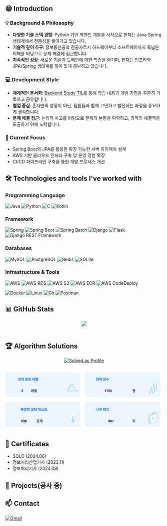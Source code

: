 ## 😁 Introduction

### 💡 Background & Philosophy
* **다양한 기술 스택 경험**: Python 기반 백엔드 개발을 시작으로 현재는 Java Spring 생태계에서 전문성을 쌓아가고 있습니다.
* **기술적 깊이 추구**: 정보통신공학 전공자로서 하드웨어부터 소프트웨어까지 폭넓은 이해를 바탕으로 문제 해결에 접근합니다.
* **지속적인 성장**: 새로운 기술과 도메인에 대한 학습을 즐기며, 현재는 인프라와 JPA/Spring 생태계를 깊이 있게 공부하고 있습니다.

### 💻 Development Style
* **체계적인 문서화**: [Backend Study TIL](https://github.com/dnwls16071/Backend_Study_TIL)를 통해 학습 내용과 개발 경험을 꾸준히 기록하고 공유합니다.
* **협업 중심**: 혼자만의 성장이 아닌, 팀원들과 함께 고민하고 발전하는 과정을 중요하게 생각합니다.
* **문제 해결 접근**: 논리적 사고를 바탕으로 문제의 본질을 파악하고, 최적의 해결책을 도출하기 위해 노력합니다.

### 🎯 Current Focus
* Spring Boot와 JPA를 활용한 확장 가능한 서버 아키텍처 설계
* AWS 기반 클라우드 인프라 구축 및 운영 경험 확장
* CI/CD 파이프라인 구축을 통한 개발 프로세스 개선

## 🛠 Technologies and tools I've worked with

### Programming Language
![Java](https://img.shields.io/badge/Java-007396?style=flat-square&logo=java&logoColor=white)
![Python](https://img.shields.io/badge/Python-3776AB?style=flat-square&logo=Python&logoColor=white)
![C](https://img.shields.io/badge/C-A8B9CC?style=flat-square&logo=C&logoColor=white)
![Kotlin](https://img.shields.io/badge/Kotlin-7F52FF?style=flat-square&logo=kotlin&logoColor=white)

### Framework
![Spring](https://img.shields.io/badge/Spring-6DB33F?style=flat-square&logo=Spring&logoColor=white)
![Spring Boot](https://img.shields.io/badge/Spring_Boot-6DB33F?style=flat-square&logo=SpringBoot&logoColor=white)
![Spring Batch](https://img.shields.io/badge/Spring_Batch-6DB33F?style=flat-square&logo=Spring&logoColor=white)
![Django](https://img.shields.io/badge/Django-092E20?style=flat-square&logo=Django&logoColor=white)
![Flask](https://img.shields.io/badge/Flask-000000?style=flat-square&logo=Flask&logoColor=white)
![Django REST Framework](https://img.shields.io/badge/Django_REST_Framework-A30000?style=flat-square&logo=Django&logoColor=white)

### Databases
![MySQL](https://img.shields.io/badge/MySQL-4479A1?style=flat-square&logo=MySQL&logoColor=white)
![PostgreSQL](https://img.shields.io/badge/PostgreSQL-4169E1?style=flat-square&logo=PostgreSQL&logoColor=white)
![Redis](https://img.shields.io/badge/Redis-DC382D?style=flat-square&logo=Redis&logoColor=white)
![SQLite](https://img.shields.io/badge/SQLite-003B57?style=flat-square&logo=SQLite&logoColor=white)

### Infrastructure & Tools
![AWS](https://img.shields.io/badge/AWS-232F3E?style=flat-square&logo=AmazonAWS&logoColor=white)
![AWS RDS](https://img.shields.io/badge/AWS_RDS-527FFF?style=flat-square&logo=AmazonRDS&logoColor=white)
![AWS S3](https://img.shields.io/badge/AWS_S3-569A31?style=flat-square&logo=AmazonS3&logoColor=white)
![AWS ECR](https://img.shields.io/badge/AWS_ECR-FF9900?style=flat-square&logo=Amazon&logoColor=white)
![AWS CodeDeploy](https://img.shields.io/badge/AWS_CodeDeploy-4053D6?style=flat-square&logo=Amazon&logoColor=white)
<br>

![Docker](https://img.shields.io/badge/Docker-2496ED?style=flat-square&logo=Docker&logoColor=white)
![Linux](https://img.shields.io/badge/Linux-FCC624?style=flat-square&logo=Linux&logoColor=black)
![Git](https://img.shields.io/badge/Git-F05032?style=flat-square&logo=Git&logoColor=white)
![Postman](https://img.shields.io/badge/Postman-FF6C37?style=flat-square&logo=Postman&logoColor=white)


## 📊 GitHub Stats
<div align="center">
  <img src="https://github-profile-trophy.vercel.app/?username=dnwls16071&theme=nord&column=7" />
  <br/><br/>
</div>

## 🏆 Algorithm Solutions
<div align="center">
  
[![Solved.ac Profile](http://mazassumnida.wtf/api/v2/generate_badge?boj=dnwls16071)](https://solved.ac/dnwls16071/)

![Programmers Badge](https://raw.githubusercontent.com/dnwls16071/Github_Programmers_Rank/main/result/result.svg)
</div>

## 📜 Certificates
- SQLD (2024.06)
- 정보처리산업기사 (2023.11)
- 정보처리기사 (2024.09)

## 🚀 Projects(공사 중)

## 📫 Contact

[![Gmail](https://img.shields.io/badge/Gmail-EA4335?style=flat-square&logo=Gmail&logoColor=white)](mailto:dnwls16071@gmail.com)
